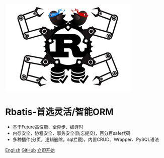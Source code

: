 ![logo](logo.png)

# Rbatis-首选灵活/智能ORM

* 基于Future高性能、全异步、编译时
* 内存安全，协程安全，事务安全(防忘提交)，百分百safe代码
* 多种插件(分页，逻辑删除，sql拦截)，内置CRUD、Wrapper、PySQL语法

[English](en/)
[GitHub](https://github.com/rbatis/rbatis)
[立即开始](#Rbatis-初始化)